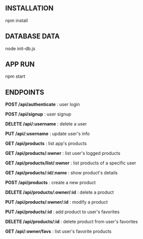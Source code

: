 ## INSTALLATION ##
npm install

## DATABASE DATA ##
node init-db.js 

## APP RUN ##
npm start

## ENDPOINTS ##

**POST /api/authenticate** : user login

**POST /api/signup** : user signup

**DELETE /api/:username** : delete a user

**PUT /api/:username** : update user's info



**GET /api/products** : list app's products

**GET /api/products/:owner** : list user's logged products

**GET /api/products/list/:owner** : list products of a specific user

**GET /api/products/:id/:name** : show product's details



**POST /api/products** : create a new product

**DELETE /api/products/:owner/:id** : delete a product

**PUT /api/products/:owner/:id** : modify a product



**PUT /api/products/:id** : add product to user's favorites

**DELETE /api/products/:id** : delete product from user's favorites

**GET /api/:owner/favs** : list user's favorite products
